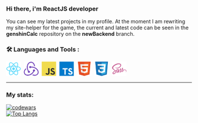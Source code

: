 ### Hi there, i'm ReactJS developer
You can see my latest projects in my profile. 
At the moment I am rewriting my site-helper for the game, the current and latest code can be seen in the <b>genshinCalc</b> repository on the <b>newBackend</b> branch.

### :hammer_and_wrench: Languages and Tools :

<div>
  <img src="https://github.com/devicons/devicon/blob/master/icons/react/react-original.svg" title="react" alt="react" width="40" height="40" />&nbsp;
<img src="https://github.com/devicons/devicon/blob/master/icons/redux/redux-original.svg" title="redux" alt="redux" width="40" height="40" />&nbsp;
<img src="https://github.com/devicons/devicon/blob/master/icons/javascript/javascript-original.svg" title="javascript" alt="javascript" width="40" height="40" />&nbsp;
<img src="https://github.com/devicons/devicon/blob/master/icons/typescript/typescript-original.svg" title="typescript" alt="typescript" width="40" height="40" />&nbsp;
<img src="https://github.com/devicons/devicon/blob/master/icons/html5/html5-original.svg" title="html5" alt="html5" width="40" height="40" />&nbsp;
<img src="https://github.com/devicons/devicon/blob/master/icons/css3/css3-original.svg" title="css3" alt="css3" width="40" height="40" />&nbsp;
<img src="https://github.com/devicons/devicon/blob/master/icons/sass/sass-original.svg" title="sass" alt="sass" width="40" height="40" />&nbsp;
</div>

---
### My stats: 

[![codewars](https://www.codewars.com/users/Spudisisbb/badges/large)](https://www.codewars.com/users/Spudisisbb)  
[![Top Langs](https://github-readme-stats.vercel.app/api/top-langs/?username=Spudisis)](https://github.com/anuraghazra/github-readme-stats)
